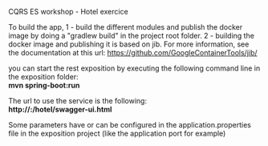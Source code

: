 CQRS ES workshop - Hotel exercice

To build the app, 
1 - build the different modules and publish the docker image by doing a "gradlew build" in the project root folder.
2 - building the docker image and publishing it is based on jib. For more information, see the documentation at this url: 
https://github.com/GoogleContainerTools/jib/

you can start the rest exposition by executing the following command line in the exposition folder:  
**mvn  spring-boot:run**  

The url to use the service is the following:  
**http://<host>:<port>/hotel/swagger-ui.html**

Some parameters have or can be configured in the application.properties file in the exposition project (like the application port for example)
